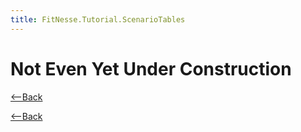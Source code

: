 ```yaml
---
title: FitNesse.Tutorial.ScenarioTables
---
```

# Not Even Yet Under Construction
[<--Back](FitNesse.Tutorials)

[<--Back](FitNesse.Tutorials)
 
